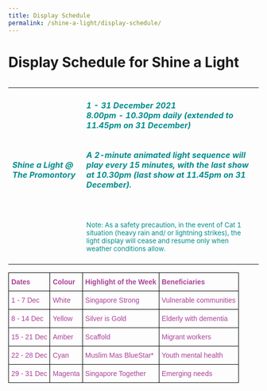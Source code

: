 ```yaml
---
title: Display Schedule
permalink: /shine-a-light/display-schedule/
---
```

# Display Schedule for Shine a Light

<table class="table-v">
<table style="width:100%">
    <tr>
    <td>
     <h5><font color="darkcyan"><b>Shine a Light @ The Promontory</b></font></h5>
     <br>
    </td>
    <td>
      <h5><font color="darkcyan">1 - 31 December 2021</font>
      <font color="darkcyan"><br>8.00pm - 10.30pm daily (extended to 11.45pm on 31 December)</font>
      <br>
      <br>
      <font color="darkcyan"><br>A 2-minute animated light sequence will play every 15 minutes, with the last show at 10.30pm (last show at 11.45pm on 31 December).</font></h5>
      <br>
      <small><font color="darkcyan"><br>Note: As a safety precaution, in the event of Cat 1 situation (heavy rain and/ or lightning strikes), the light display will cease and resume only when weather conditions allow.</font></small>
      <br> 
      <br>			
			<tr>
				
<style type="text/css">
.tg  {border-collapse:collapse;border-spacing:0;}
.tg td{border-color:black;border-style:solid;border-width:1px;font-family:Arial, sans-serif;font-size:14px;
  overflow:hidden;padding:10px 5px;word-break:normal;}
.tg th{border-color:black;border-style:solid;border-width:1px;font-family:Arial, sans-serif;font-size:14px;
  font-weight:normal;overflow:hidden;padding:10px 5px;word-break:normal;}
.tg .tg-t8gw{color:#a94198;font-weight:bold;text-align:left;vertical-align:top}
.tg .tg-3x3l{color:#a94198;text-align:left;vertical-align:top}
</style>
<table class="tg">
<thead>
  <tr>
    <th class="tg-t8gw">Dates</th>
    <th class="tg-t8gw">Colour</th>
    <th class="tg-t8gw">Highlight of the Week</th>
    <th class="tg-t8gw">Beneficiaries</th>
  </tr>
</thead>
<tbody>
  <tr>
    <td class="tg-3x3l">1 - 7 Dec</td>
    <td class="tg-3x3l">White</td>
    <td class="tg-3x3l">Singapore Strong</td>
    <td class="tg-3x3l">Vulnerable communities</td>
  </tr>
  <tr>
    <td class="tg-3x3l">8 - 14 Dec</td>
    <td class="tg-3x3l">Yellow</td>
    <td class="tg-3x3l">Silver is Gold</td>
    <td class="tg-3x3l">Elderly with dementia</td>
  </tr>
  <tr>
    <td class="tg-3x3l">15 - 21 Dec</td>
    <td class="tg-3x3l">Amber</td>
    <td class="tg-3x3l">Scaffold</td>
    <td class="tg-3x3l">Migrant workers</td>
  </tr>
  <tr>
    <td class="tg-3x3l">22 - 28 Dec</td>
    <td class="tg-3x3l">Cyan</td>
    <td class="tg-3x3l">Muslim Mas BlueStar*</td>
    <td class="tg-3x3l">Youth mental health</td>
  </tr>
  <tr>
    <td class="tg-3x3l">29 - 31 Dec</td>
    <td class="tg-3x3l">Magenta</td>
    <td class="tg-3x3l">Singapore Together</td>
    <td class="tg-3x3l">Emerging needs </td>
  </tr>
</tbody>
</table>